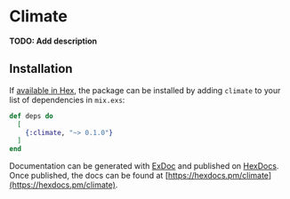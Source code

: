 # Climate

**TODO: Add description**

## Installation

If [available in Hex](https://hex.pm/docs/publish), the package can be installed
by adding `climate` to your list of dependencies in `mix.exs`:

```elixir
def deps do
  [
    {:climate, "~> 0.1.0"}
  ]
end
```

Documentation can be generated with [ExDoc](https://github.com/elixir-lang/ex_doc)
and published on [HexDocs](https://hexdocs.pm). Once published, the docs can
be found at [https://hexdocs.pm/climate](https://hexdocs.pm/climate).

